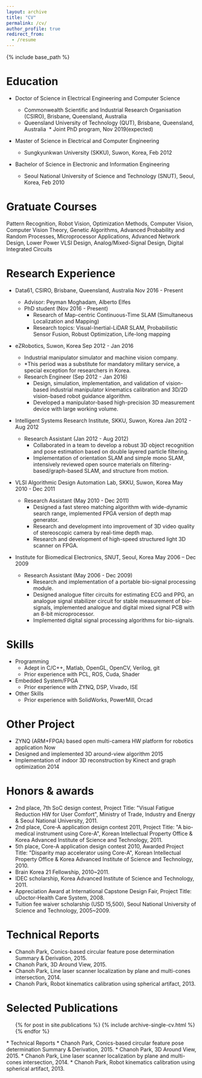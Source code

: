 ```yaml
---
layout: archive
title: "CV"
permalink: /cv/
author_profile: true
redirect_from:
  - /resume
---
```


{% include base_path %}

Education
======
* Doctor of Science in Electrical Engineering and Computer Science
  * Commonwealth Scientific and Industrial Research Organisation (CSIRO), Brisbane, Queensland, Australia
  * Queensland University of Technology (QUT), Brisbane, Queensland, Australia
  * Joint PhD program, Nov 2019(expected)

* Master of Science in Electrical and Computer Engineering
  * Sungkyunkwan University (SKKU), Suwon, Korea, Feb 2012

* Bachelor of Science in Electronic and Information Engineering
  * Seoul National University of Science and Technology (SNUT), Seoul, Korea, Feb 2010


Gratuate Courses
======
Pattern Recognition, Robot Vision, Optimization Methods, Computer Vision, Computer Vision Theory, Genetic Algorithms, Advanced Probability and Random Processes, Microprocessor Applications, Advanced Network Design, Lower Power VLSI Design, Analog/Mixed-Signal Design, Digital Integrated Circuits


Research Experience
======
* Data61, CSIRO, Brisbane, Queensland, Australia				    Nov 2016 - Present
  * Advisor: Peyman Moghadam, Alberto Elfes
  * PhD student (Nov 2016 - Present)
    * Research of Map-centric Continuous-Time SLAM (Simultaneous Localization and Mapping)
    * Research topics: Visual-Inertial-LiDAR SLAM, Probabilistic Sensor Fusion, Robust Optimization, Life-long mapping

* eZRobotics, Suwon, Korea                                                  Sep 2012 - Jan 2016
  * Industrial manipulator simulator and machine vision company. 
  * *This period was a substitute for mandatory military service, a special exception for researchers in Korea.
  * Research Engineer (Sep 2012 - Jan 2016)
    * Design, simulation, implementation, and validation of vision-based industrial manipulator kinematics calibration and 3D/2D vision-based robot guidance algorithm.
    * Developed a manipulator-based high-precision 3D measurement device with large working volume.

* Intelligent Systems Research Institute, SKKU, Suwon, Korea			   Jan 2012 - Aug 2012
  * Research Assistant (Jan 2012 - Aug 2012)
    * Collaborated in a team to develop a robust 3D object recognition and pose estimation based on double layered particle filtering.
    * Implementation of orientation SLAM and simple mono SLAM, intensively reviewed open source materials on filtering-based/graph-based SLAM, and structure from motion.

* VLSI Algorithmic Design Automation Lab, SKKU, Suwon, Korea		   May 2010 - Dec 2011
  * Research Assistant (May 2010 - Dec 2011)
    * Designed a fast stereo matching algorithm with wide-dynamic search range, implemented FPGA version of depth map generator.
    * Research and development into improvement of 3D video quality of stereoscopic camera by real-time depth map.
    * Research and development of high-speed structured light 3D scanner on FPGA.

* Institute for Biomedical Electronics, SNUT, Seoul, Korea	       		  May 2006 – Dec 2009
  * Research Assistant (May 2006 - Dec 2009)
    * Research and implementation of a portable bio-signal processing module.
    * Designed analogue filter circuits for estimating ECG and PPG, an analogue signal stabilizer circuit for stable measurement of bio-signals, implemented analogue and digital mixed signal PCB with an 8-bit microprocessor.
    * Implemented digital signal processing algorithms for bio-signals.
  
Skills
======
* Programming
  * Adept in C/C++, Matlab, OpenGL, OpenCV, Verilog, git
  * Prior experience with PCL, ROS, Cuda, Shader
* Embedded System/FPGA
  * Prior experience with ZYNQ, DSP, Vivado, ISE
* Other Skills
  * Prior experience with SolidWorks, PowerMill, Orcad
  
Other Project   
======
* ZYNQ (ARM+FPGA) based open multi-camera HW platform for robotics application		 Now
* Designed and implemented 3D around-view algorithm						 2015
* Implementation of indoor 3D reconstruction by Kinect and graph optimization			 2014


Honors & awards    
======
* 2nd place, 7th SoC design contest, Project Title: "Visual Fatigue Reduction HW for User Comfort", Ministry of Trade, Industry and Energy & Seoul National University, 2011.
* 2nd place, Core-A application design contest 2011, Project Title: "A bio-medical instrument using Core-A", Korean Intellectual Property Office & Korea Advanced Institute of Science and Technology, 2011.
* 5th place, Core-A application design contest 2010, Awarded Project Title: "Disparity map accelerator using Core-A", Korean Intellectual Property Office & Korea Advanced Institute of Science and Technology, 2010.
* Brain Korea 21 Fellowship, 2010~2011.
* IDEC scholarship, Korea Advanced Institute of Science and Technology, 2011.
* Appreciation Award at International Capstone Design Fair, Project Title: uDoctor-Health Care System, 2008.
* Tuition fee waiver scholarship (USD 15,500), Seoul National University of Science and Technology, 2005~2009.

Technical Reports          
======
* Chanoh Park, Conics-based circular feature pose determination Summary & Derivation, 2015.
* Chanoh Park, 3D Around View, 2015.
* Chanoh Park, Line laser scanner localization by plane and multi-cones intersection, 2014.
* Chanoh Park, Robot kinematics calibration using spherical artifact, 2013.

Selected Publications
======
  <ul>{% for post in site.publications %}
    {% include archive-single-cv.html %}
  {% endfor %}</ul>
* Technical Reports 
  * Chanoh Park, Conics-based circular feature pose determination Summary & Derivation, 2015.
  * Chanoh Park, 3D Around View, 2015.
  * Chanoh Park, Line laser scanner localization by plane and multi-cones intersection, 2014.
  * Chanoh Park, Robot kinematics calibration using spherical artifact, 2013.
